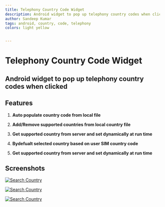 ```yaml
---
title: Telephony Country Code Widget
description: Android widget to pop up telephony country codes when clicked.
author: Sandeep Kumar
tags: android, country, code, telephony
colors: light yellow


---
```


Telephony Country Code Widget
=========

## Android widget to pop up telephony country codes when clicked



Features
--------

1. **Auto populate country code from local file**

2. **Add/Remove supported countries from local country file**

3. **Get supported country from server and set dynamically at run time**

3. **Bydefualt selected country based on user SIM country code**

3. **Get supported country from server and set dynamically at run time**




Screenshots
-----------
[![Search Country](https://github.com/sandeep549/CountryCode/blob/master/device-2016-07-07-124900.png)](#features)

[![Search Country](https://github.com/sandeep549/CountryCode/blob/master/device-2016-07-07-124921.png)](#features)

[![Search Country](https://github.com/sandeep549/CountryCode/blob/master/device-2016-07-07-124935.png)](#features)


